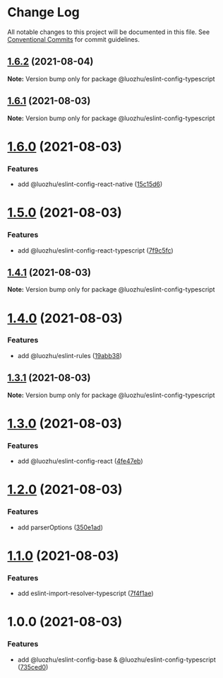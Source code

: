 # Change Log

All notable changes to this project will be documented in this file.
See [Conventional Commits](https://conventionalcommits.org) for commit guidelines.

## [1.6.2](https://github.com/youngjuning/luozhu-cli/compare/@luozhu/eslint-config-typescript@1.6.1...@luozhu/eslint-config-typescript@1.6.2) (2021-08-04)

**Note:** Version bump only for package @luozhu/eslint-config-typescript





## [1.6.1](https://github.com/youngjuning/luozhu-cli/compare/@luozhu/eslint-config-typescript@1.6.0...@luozhu/eslint-config-typescript@1.6.1) (2021-08-03)

**Note:** Version bump only for package @luozhu/eslint-config-typescript





# [1.6.0](https://github.com/youngjuning/luozhu-cli/compare/@luozhu/eslint-config-typescript@1.5.0...@luozhu/eslint-config-typescript@1.6.0) (2021-08-03)


### Features

* add @luozhu/eslint-config-react-native ([15c15d6](https://github.com/youngjuning/luozhu-cli/commit/15c15d6181f1b41c420ef0bce4e151e57fd2b5b2))





# [1.5.0](https://github.com/youngjuning/luozhu-cli/compare/@luozhu/eslint-config-typescript@1.4.1...@luozhu/eslint-config-typescript@1.5.0) (2021-08-03)


### Features

* add @luozhu/eslint-config-react-typescript ([7f9c5fc](https://github.com/youngjuning/luozhu-cli/commit/7f9c5fc203800d8a80078f5c73e0a4c4ed3b1c03))





## [1.4.1](https://github.com/youngjuning/luozhu-cli/compare/@luozhu/eslint-config-typescript@1.4.0...@luozhu/eslint-config-typescript@1.4.1) (2021-08-03)

**Note:** Version bump only for package @luozhu/eslint-config-typescript





# [1.4.0](https://github.com/youngjuning/luozhu-cli/compare/@luozhu/eslint-config-typescript@1.3.1...@luozhu/eslint-config-typescript@1.4.0) (2021-08-03)


### Features

* add @luozhu/eslint-rules ([19abb38](https://github.com/youngjuning/luozhu-cli/commit/19abb3834608c5f7b597517d50f488dd72554e5d))





## [1.3.1](https://github.com/youngjuning/luozhu-cli/compare/@luozhu/eslint-config-typescript@1.3.0...@luozhu/eslint-config-typescript@1.3.1) (2021-08-03)

**Note:** Version bump only for package @luozhu/eslint-config-typescript





# [1.3.0](https://github.com/youngjuning/luozhu-cli/compare/@luozhu/eslint-config-typescript@1.2.0...@luozhu/eslint-config-typescript@1.3.0) (2021-08-03)


### Features

* add @luozhu/eslint-config-react ([4fe47eb](https://github.com/youngjuning/luozhu-cli/commit/4fe47ebd44f4501eed7204b673252a87f72d86fc))





# [1.2.0](https://github.com/youngjuning/luozhu-cli/compare/@luozhu/eslint-config-typescript@1.1.0...@luozhu/eslint-config-typescript@1.2.0) (2021-08-03)


### Features

* add parserOptions ([350e1ad](https://github.com/youngjuning/luozhu-cli/commit/350e1ad81810a6eccee520320cf8f6cfd328f9e9))





# [1.1.0](https://github.com/youngjuning/luozhu-cli/compare/@luozhu/eslint-config-typescript@1.0.0...@luozhu/eslint-config-typescript@1.1.0) (2021-08-03)


### Features

* add eslint-import-resolver-typescript ([7f4f1ae](https://github.com/youngjuning/luozhu-cli/commit/7f4f1ae3e206312b6179a83bec18267dca983961))





# 1.0.0 (2021-08-03)


### Features

* add @luozhu/eslint-config-base &  @luozhu/eslint-config-typescript ([735ced0](https://github.com/youngjuning/luozhu-cli/commit/735ced0962d3148df9b9d87fd4919a1039074a90))
